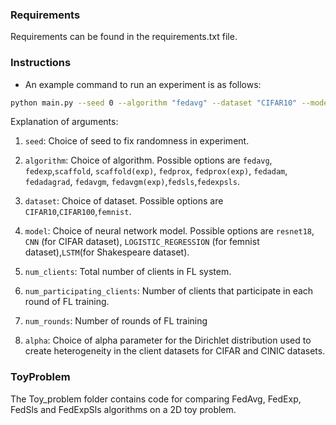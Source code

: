 ### Requirements

Requirements can be found in the requirements.txt file.

### Instructions

- An example command to run an experiment is as follows:

```bash
python main.py --seed 0 --algorithm "fedavg" --dataset "CIFAR10" --model "resnet18" --num_clients 100 --num_participating_clients 5 --num_rounds 500 --alpha 0.5                 
```

Explanation of arguments:
1. `seed`: Choice of seed to fix randomness in experiment.
2. `algorithm`: Choice of algorithm. Possible options are `fedavg`, `fedexp`,`scaffold`, `scaffold(exp)`, `fedprox`, `fedprox(exp)`, `fedadam`, `fedadagrad`, `fedavgm`, `fedavgm(exp)`,`fedsls`,`fedexpsls`.
   
3. `dataset`: Choice of dataset. Possible options are `CIFAR10`,`CIFAR100`,`femnist`.

4. `model`: Choice of neural network model. Possible options are `resnet18`, `CNN` (for CIFAR dataset), `LOGISTIC_REGRESSION` (for femnist dataset),`LSTM`(for Shakespeare dataset).

5. `num_clients`: Total number of clients in FL system.

6. `num_participating_clients`: Number of clients that participate in each round of FL training.

7. `num_rounds`: Number of rounds of FL training

8. `alpha`: Choice of alpha parameter for the Dirichlet distribution used to create heterogeneity in the client datasets for CIFAR and CINIC datasets.


### ToyProblem

The Toy_problem folder contains code for comparing FedAvg, FedExp, FedSls and FedExpSls algorithms on a 2D toy problem.